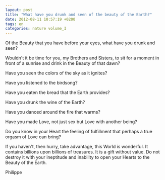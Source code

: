 ```yaml
---
layout: post
title: "What have you drunk and seen of the beauty of the Earth?"
date: 2012-08-11 10:57:19 +0200
tags: en
categories: nature volume_I
---
```

Of the Beauty that you have before your eyes, what have you drunk and seen?<br>

Wouldn't it be time for you, my Brothers and Sisters, to sit for a moment in front of a sunrise and drink in the Beauty of that dawn?<br>

Have you seen the colors of the sky as it ignites?<br>

Have you listened to the birdsong?<br>

Have you eaten the bread that the Earth provides?<br>

Have you drunk the wine of the Earth?<br>

Have you danced around the fire that warms?<br>

Have you made Love, not just sex but Love with another being?<br>

Do you know in your Heart the feeling of fulfillment that perhaps a true orgasm of Love can bring?<br>

If you haven't, then hurry, take advantage, this World is wonderful. It contains billions upon billions of treasures. It is a gift without value. Do not destroy it with your ineptitude and inability to open your Hearts to the Beauty of the Earth.

Philippe

<!-- 
This work is licensed under a Creative Commons Attribution-NonCommercial 4.0 International License.
-->